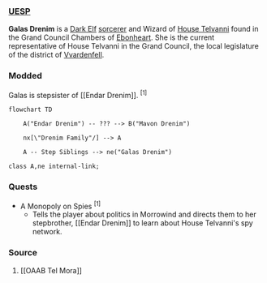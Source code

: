 ### [UESP](https://en.uesp.net/wiki/Morrowind:Galas_Drenim)
**Galas Drenim** is a [Dark Elf](https://en.uesp.net/wiki/Morrowind:Dark_Elf "Morrowind:Dark Elf") [sorcerer](https://en.uesp.net/wiki/Morrowind:Sorcerer "Morrowind:Sorcerer") and Wizard of [House Telvanni](https://en.uesp.net/wiki/Morrowind:House_Telvanni "Morrowind:House Telvanni") found in the Grand Council Chambers of [Ebonheart](https://en.uesp.net/wiki/Morrowind:Ebonheart "Morrowind:Ebonheart"). She is the current representative of House Telvanni in the Grand Council, the local legislature of the district of [Vvardenfell](https://en.uesp.net/wiki/Morrowind:Vvardenfell "Morrowind:Vvardenfell").
### Modded
Galas is stepsister of [[Endar Drenim]]. <sup>[1]</sup>

```mermaid
flowchart TD

    A("Endar Drenim") -- ??? --> B("Mavon Drenim")

    nx[\"Drenim Family"/] --> A

    A -- Step Siblings --> ne("Galas Drenim")

class A,ne internal-link;
```
### Quests
* A Monopoly on Spies <sup>[1]</sup>
	* Tells the player about politics in Morrowind and directs them to her stepbrother, [[Endar Drenim]] to learn about House Telvanni's spy network.
### Source
1. [[OAAB Tel Mora]]
